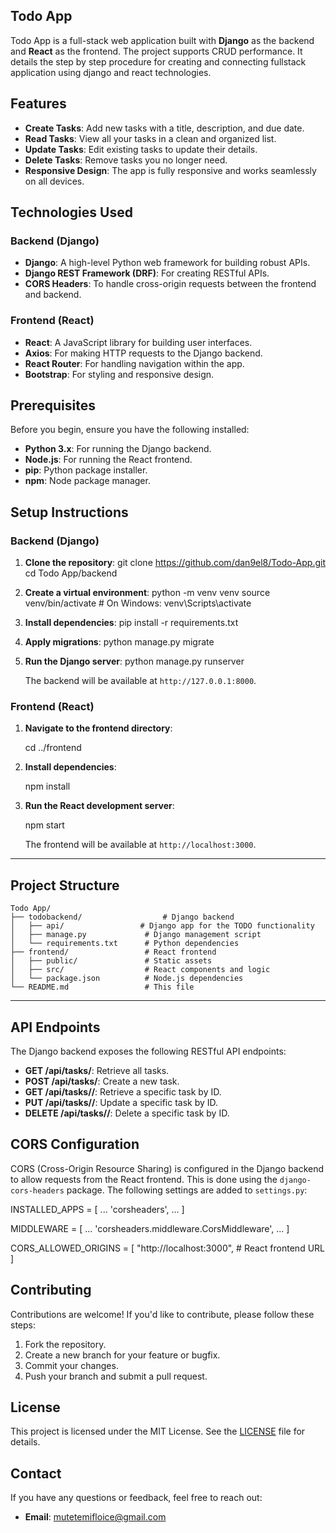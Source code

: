 ## Todo App

Todo App is a full-stack web application built with **Django** as the backend and **React** as the frontend. The project supports CRUD performance. It details the step by step procedure for creating and connecting fullstack application using django and react technologies. 



## Features

- **Create Tasks**: Add new tasks with a title, description, and due date.
- **Read Tasks**: View all your tasks in a clean and organized list.
- **Update Tasks**: Edit existing tasks to update their details.
- **Delete Tasks**: Remove tasks you no longer need.
- **Responsive Design**: The app is fully responsive and works seamlessly on all devices.



## Technologies Used

### Backend (Django)
- **Django**: A high-level Python web framework for building robust APIs.
- **Django REST Framework (DRF)**: For creating RESTful APIs.
- **CORS Headers**: To handle cross-origin requests between the frontend and backend.


### Frontend (React)
- **React**: A JavaScript library for building user interfaces.
- **Axios**: For making HTTP requests to the Django backend.
- **React Router**: For handling navigation within the app.
- **Bootstrap**: For styling and responsive design.



## Prerequisites

Before you begin, ensure you have the following installed:

- **Python 3.x**: For running the Django backend.
- **Node.js**: For running the React frontend.
- **pip**: Python package installer.
- **npm**: Node package manager.



## Setup Instructions

### Backend (Django)

1. **Clone the repository**:
   git clone https://github.com/dan9el8/Todo-App.git
   cd Todo App/backend
   

2. **Create a virtual environment**:
      python -m venv venv
   source venv/bin/activate  # On Windows: venv\Scripts\activate
   

3. **Install dependencies**:
   pip install -r requirements.txt
   

4. **Apply migrations**:
   python manage.py migrate
   

5. **Run the Django server**:
   python manage.py runserver
   
   The backend will be available at `http://127.0.0.1:8000`.

### Frontend (React)

1. **Navigate to the frontend directory**:
   
   cd ../frontend
   
2. **Install dependencies**:
   
   npm install
   

3. **Run the React development server**:
   
   npm start
   
   The frontend will be available at `http://localhost:3000`.

---

## Project Structure

```
Todo App/
├── todobackend/                  # Django backend
│   ├── api/                 # Django app for the TODO functionality
│   ├── manage.py             # Django management script
│   └── requirements.txt      # Python dependencies
├── frontend/                 # React frontend
│   ├── public/               # Static assets
│   ├── src/                  # React components and logic
│   └── package.json          # Node.js dependencies
└── README.md                 # This file
```

---

## API Endpoints

The Django backend exposes the following RESTful API endpoints:

- **GET /api/tasks/**: Retrieve all tasks.
- **POST /api/tasks/**: Create a new task.
- **GET /api/tasks/<id>/**: Retrieve a specific task by ID.
- **PUT /api/tasks/<id>/**: Update a specific task by ID.
- **DELETE /api/tasks/<id>/**: Delete a specific task by ID.

## CORS Configuration

CORS (Cross-Origin Resource Sharing) is configured in the Django backend to allow requests from the React frontend. This is done using the `django-cors-headers` package. The following settings are added to `settings.py`:


INSTALLED_APPS = [
    ...
    'corsheaders',
    ...
]

MIDDLEWARE = [
    ...
    'corsheaders.middleware.CorsMiddleware',
    ...
]

CORS_ALLOWED_ORIGINS = [
    "http://localhost:3000",  # React frontend URL
]

## Contributing

Contributions are welcome! If you'd like to contribute, please follow these steps:

1. Fork the repository.
2. Create a new branch for your feature or bugfix.
3. Commit your changes.
4. Push your branch and submit a pull request.



## License

This project is licensed under the MIT License. See the [LICENSE](LICENSE) file for details.

## Contact

If you have any questions or feedback, feel free to reach out:

- **Email**: mutetemifloice@gmail.com